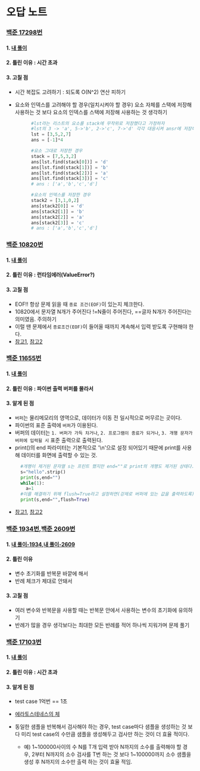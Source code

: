 # 오답 노트


### [백준 17298번](https://www.acmicpc.net/problem/17298)

#### 1. [내 풀이](https://github.com/coding-study-19/datastructure-and-algorithm/blob/main/datastructure/%EC%8A%A4%ED%83%9D/17298_de.py)
#### 2. 틀린 이유 : 시간 초과
#### 3. 고칠 점
* 시간 복잡도 고려하기 : 되도록 O(N^2) 연산 피하기
* 요소와 인덱스를 고려해야 할 경우(일치시켜야 할 경우) 요소 자체를 스택에 저장해 사용하는 것 보다 요소의 인덱스를 스택에 저장해 사용하는 것 생각하기

  ```python
        #lst라는 리스트의 요소를 stack에 무작위로 저장했다고 가정하자
        #lst의 3 -> 'a', 5->'b', 2->'c', 7->'d' 각각 대응시켜 ansr에 저장하는 코드를 짜보자. 
        lst = [3,5,2,7]
        ans = [-1]*4

        #요소 그대로 저장한 경우
        stack = [7,5,3,2]
        ans[lst.find(stack[0])] = 'd'
        ans[lst.find(stack[1])] = 'b'
        ans[lst.find(stack[2])] = 'a'
        ans[lst.find(stack[3])] = 'c'
        # ans : ['a','b','c','d']

        #요소의 인덱스를 저장한 경우
        stack2 = [3,1,0,2]
        ans[stack2[0]] = 'd'
        ans[stack2[1]] = 'b'
        ans[stack2[2]] = 'a'
        ans[stack2[3]] = 'c'
        # ans : ['a','b','c','d']
    ```
### [백준 10820번](https://www.acmicpc.net/problem/10820)

#### 1. [내 풀이](https://github.com/coding-study-19/datastructure-and-algorithm/blob/main/datastructure/%EB%AC%B8%EC%9E%90%EC%97%B4/10820_de.py)
#### 2. 틀린 이유 : 런타임에러(ValueError?)
#### 3. 고칠 점
* EOF!! 항상 문제 읽을 때 ```종료 조건(EOF)```이 있는지 체크한다.
* 10820에서 문자열 N개가 주어진다 !=N줄이 주어진다, ==글자 N개가 주어진다는 의미였음. 주의하기
* 이럴 땐 문제에서 ```종료조건(EOF)```이 들어올 때까지 계속해서 입력 받도록 구현해야 한다.
* [참고1](https://www.acmicpc.net/board/view/59064), [참고2](https://www.acmicpc.net/board/view/39199)

### [백준 11655번](https://www.acmicpc.net/problem/11655)

#### 1. [내 풀이](https://github.com/coding-study-19/datastructure-and-algorithm/blob/main/datastructure/%EB%AC%B8%EC%9E%90%EC%97%B4/11655_de.py)
#### 2. 틀린 이유 : 파이썬 출력 버퍼를 몰라서
#### 3. 알게 된 점
* ```버퍼```는 물리메모리의 영역으로, 데이터가 이동 전 일시적으로 머무르는 곳이다. 
* 파이썬의 표준 출력에 ```버퍼```가 이용된다.
* 버퍼의 데이터는 ```1. 버퍼가 가득 차거나```, ```2. 프로그램이 종료가 되거나```, ```3. 개행 문자가 버퍼에 입력될 시``` 표준 출력으로 출력된다.
* print()의 end 파라미터는 기본적으로 '\n'으로 설정 되어있기 때문에 print를 사용해 데이터를 화면에 출력할 수 있는 것.
  ```python
    #개행이 제거된 문자열 s는 프린트 했지만 end=""로 print의 개행도 제거된 상태다. 이 상태에서 while문으로 인해 프로그램이 끝나지도 않았기 때문에  위 1,2,3을 모두 만족하며 출력되지 않는다.
    s="hello".strip()
    print(s,end="")
    while(1):
      a=1
    #이를 해결하기 위해 flush=True라고 설정하면(강제로 버퍼에 있는 값을 출력하도록) 이 문제를 해결 할 수 있다.
    print(s,end="",flush=True)
  ```
* [참고1](https://www.geeksforgeeks.org/python-sys-stdout-flush/), [참고2](https://www.python2.net/questions-84753.htm)

### [백준 1934번](https://www.acmicpc.net/problem/1934),[백준 2609번](https://www.acmicpc.net/problem/2609)

#### 1. [내 풀이-1934](https://github.com/coding-study-19/datastructure-and-algorithm/blob/main/datastructure/%EC%88%98%ED%95%99/1934_de.py),[내 풀이-2609](https://github.com/coding-study-19/datastructure-and-algorithm/blob/main/datastructure/%EC%88%98%ED%95%99/2609_de.py)
#### 2. 틀린 이유 
* 변수 초기화를 반복문 바깥에 해서
* 반례 체크가 제대로 안돼서
#### 3. 고칠 점
* 여러 변수와 반복문을 사용할 때는 반복문 안에서 사용하는 변수의 초기화에 유의하기
* 반례가 많을 경우 생각보다는 최대한 모든 반례를 적어 하나씩 지워가며 문제 풀기
  
### [백준 17103번](https://www.acmicpc.net/problem/17103)

#### 1. [내 풀이]()
#### 2. 틀린 이유 : 시간 초과
#### 3. 알게 된 점
* test case 1억번 == 1초
* [에라토스테네스의 체](https://this-programmer.tistory.com/entry/%EC%97%90%EB%9D%BC%ED%86%A0%EC%8A%A4%ED%85%8C%EB%84%A4%EC%8A%A4%EC%9D%98-%EC%B2%B4-%EC%86%8C%EC%88%98%EA%B5%AC%ED%95%98%EA%B8%B0-%ED%8C%8C%EC%9D%B4%EC%8D%AC)
* 동일한 샘플을 반복해서 검사해야 하는 경우, test case마다 샘플을 생성하는 것 보다 미리 test case의 수만큼 샘플을 생성해두고 검사만 하는 것이 더 효율 적이다.

  * 예) 1~100000사이의 수 N를 T개 입력 받아 N까지의 소수를 출력해야 할 경우, 2부터 N까지의 소수 검사를 T번 하는 것 보다 1~100000까지 소수 샘플을 생성 후 N까지의 소수만 출력 하는 것이 효율 적임.